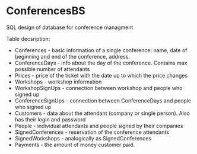 # ConferencesBS
SQL design of database for conference managment

Table decsription:

- Conferences - basic information of a single conference: name, date of beginning and end of the conference, address.
- ConferenceDays - info about the day of the conference. Contains max possible number of attendants
- Prices - price of the ticket with the date up to which the price changes
- Workshops - workshop information
- WorkshopSignUps - connection between workshop and people who signed up
- ConferenceSignUps - connection between ConferenceDays and people who signed up
- Customers - data about the attendant (company or single person). Also has their login and password
- People - individual attendants and people signed by their companies
- SignedConferences - reservation of the conference attendants
- SignedWorkshops - analogically as SignedConferences
- Payments - the amount of money customer paid.
